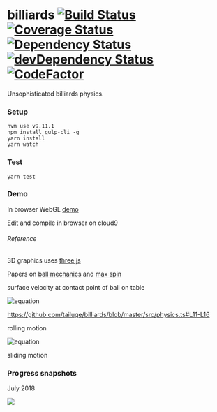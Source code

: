 # billiards [![Build Status](https://travis-ci.org/tailuge/billiards.svg?branch=master)](https://travis-ci.org/tailuge/billiards/) [![Coverage Status](https://coveralls.io/repos/github/tailuge/billiards/badge.svg?branch=master)](https://coveralls.io/github/tailuge/billiards?branch=master) [![Dependency Status](https://david-dm.org/tailuge/billiards.svg)](https://david-dm.org/tailuge/billiards) [![devDependency Status](https://david-dm.org/tailuge/billiards/dev-status.svg)](https://david-dm.org/tailuge/billiards#info=devDependencies) [![CodeFactor](https://www.codefactor.io/repository/github/tailuge/billiards/badge)](https://www.codefactor.io/repository/github/tailuge/billiards)


Unsophisticated billiards physics.



### Setup

```
nvm use v9.11.1
npm install gulp-cli -g
yarn install
yarn watch 
```
### Test

```
yarn test
```

### Demo

In browser WebGL [demo](http://tailuge.github.io/billiards/)

[Edit](https://ide.c9.io/tailuge/billiards) and compile in browser on cloud9


###### Reference

3D graphics uses [three.js](https://threejs.org/docs/index.html#api/math/Vector3)

Papers on [ball mechanics](http://billiards.colostate.edu/physics/Han_paper.pdf)
and [max spin](http://billiards.colostate.edu/technical_proofs/new/TP_B-17.pdf)

surface velocity at contact point of ball on table

![equation](http://latex.codecogs.com/png.latex?\vec{v{_{a}}}%20=%20\vec{v}\cdot%20(\vec{z}%20\times%20\vec{\omega})) 

https://github.com/tailuge/billiards/blob/master/src/physics.ts#L11-L16

rolling motion

![equation](http://latex.codecogs.com/png.latex?{v}%27%20=%20-\mu%20g%20\frac{\vec{v}}{\left%20|%20\vec{v}%20\right%20|}) 

sliding motion

### Progress snapshots

July 2018

<img src="https://raw.githubusercontent.com/tailuge/billiards/master/dist/t1.png">